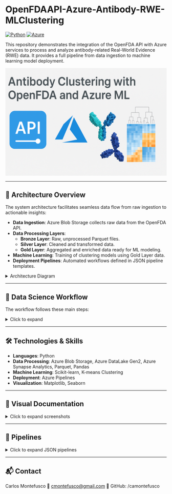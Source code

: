 # OpenFDAAPI-Azure-Antibody-RWE-MLClustering

[![Python](https://img.shields.io/badge/Python-3.10-blue?logo=python&logoColor=white)](https://www.python.org/)
[![Azure](https://img.shields.io/badge/Azure-Cloud-0078D4?logo=microsoft-azure&logoColor=white)](https://azure.microsoft.com/)

This repository demonstrates the integration of the OpenFDA API with Azure services to process and analyze antibody-related Real-World Evidence (RWE) data. It provides a full pipeline from data ingestion to machine learning model deployment.

![Banner](banner.png)

---

## 🧱 Architecture Overview

The system architecture facilitates seamless data flow from raw ingestion to actionable insights:

- **Data Ingestion**: Azure Blob Storage collects raw data from the OpenFDA API.
- **Data Processing Layers**:
  - **Bronze Layer**: Raw, unprocessed Parquet files.
  - **Silver Layer**: Cleaned and transformed data.
  - **Gold Layer**: Aggregated and enriched data ready for ML modeling.
- **Machine Learning**: Training of clustering models using Gold Layer data.
- **Deployment Pipelines**: Automated workflows defined in JSON pipeline templates.

<details>
<summary>Architecture Diagram</summary>

![Architecture Diagram](https://learn.microsoft.com/en-us/azure/architecture/ai-ml/guide/azure-openai-gateway-multi-backend)

</details>

---

## 🧪 Data Science Workflow

The workflow follows these main steps:

<details>
<summary>Click to expand</summary>

1. **Data Collection**: Fetches adverse event data from the OpenFDA API.
2. **Data Transformation**:
   - [ParquetToCSV.ipynb](https://github.com/camontefusco/OpenFDAAPI-Azure-Antibody-RWE-MLClustering/blob/notebooks/ParquetToCSV.ipynb): Convert Parquet to CSV.
   - [Notebook1BronzeNewtoSilverProcessing.ipynb](https://github.com/camontefusco/OpenFDAAPI-Azure-Antibody-RWE-MLClustering/blob/notebooks/Notebook1BronzeNewtoSilverProcessing.ipynb): Bronze → Silver processing.
   - [PrepareGoldForML.ipynb](https://github.com/camontefusco/OpenFDAAPI-Azure-Antibody-RWE-MLClustering/blob/notebooks/PrepareGoldForML.ipynb): Prepare Gold layer for ML.
   - [ProcessGoldToCurated.ipynb](https://github.com/camontefusco/OpenFDAAPI-Azure-Antibody-RWE-MLClustering/blob/notebooks/ProcessGoldToCurated.ipynb): Curate Gold layer.
3. **Model Training**:
   - [TrainGoldMLModel.ipynb](https://github.com/camontefusco/OpenFDAAPI-Azure-Antibody-RWE-MLClustering/blob/notebooks/TrainGoldMLModel.ipynb): Clustering model training.
4. **Evaluation & Deployment**: Model validation and deployment pipelines.

</details>

---

## 🛠️ Technologies & Skills

- **Languages**: Python  
- **Data Processing**: Azure Blob Storage, Azure DataLake Gen2, Azure Synapse Analytics, Parquet, Pandas  
- **Machine Learning**: Scikit-learn, K-means Clustering  
- **Deployment**: Azure Pipelines  
- **Visualization**: Matplotlib, Seaborn  

---

## 📸 Visual Documentation

<details>
<summary>Click to expand screenshots</summary>

- **Blob to Bronze**: ![Blob to Bronze](https://github.com/camontefusco/OpenFDAAPI-Azure-Antibody-RWE-MLClustering/blob/screenshots/Blob%20to%20Bronze.png)
- **Silver to Gold**: ![Silver to Gold](https://github.com/camontefusco/OpenFDAAPI-Azure-Antibody-RWE-MLClustering/blob/screenshots/Silver%20to%20Gold.png)
- **Daily Processing**: ![Daily Processing](https://github.com/camontefusco/OpenFDAAPI-Azure-Antibody-RWE-MLClustering/blob/screenshots/Daily_processing.png)

</details>

---

## 🔗 Pipelines

<details>
<summary>Click to expand JSON pipelines</summary>

- [BlobtoBronze.json](https://github.com/camontefusco/OpenFDAAPI-Azure-Antibody-RWE-MLClustering/blob/pipelines-(json)/BlobtoBronze.json)  
- [SilverToGold.json](https://github.com/camontefusco/OpenFDAAPI-Azure-Antibody-RWE-MLClustering/blob/pipelines-(json)/SilverToGold.json)  
- [Daily_processing.json](https://github.com/camontefusco/OpenFDAAPI-Azure-Antibody-RWE-MLClustering/blob/pipelines-(json)/daily_processing.json)  

</details>

---

## 📬 Contact
Carlos Montefusco
📧 cmontefusco@gmail.com
🔗 GitHub: /camontefusco
